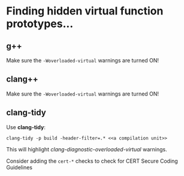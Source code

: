 # Finding hidden virtual function prototypes...

## g++

Make sure the `-Woverloaded-virtual` warnings are turned ON!

## clang++

Make sure the `-Woverloaded-virtual` warnings are turned ON!

## clang-tidy

Use **clang-tidy**:

    clang-tidy -p build -header-filter=.* <<a compilation unit>>

This will highlight *clang-diagnostic-overloaded-virtual* warnings.

Consider adding the `cert-*` checks to check for CERT Secure Coding 
Guidelines
